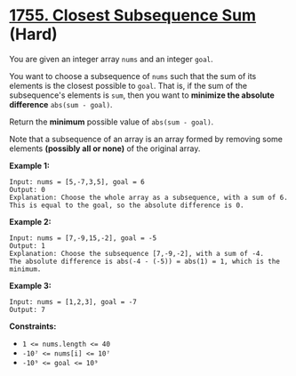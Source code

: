 # [1755. Closest Subsequence Sum][link] (Hard)

[link]: https://leetcode.com/problems/closest-subsequence-sum/

You are given an integer array `nums` and an integer `goal`.

You want to choose a subsequence of `nums` such that the sum of its elements is the closest possible
to `goal`. That is, if the sum of the subsequence's elements is `sum`, then you want to **minimize
the absolute difference** `abs(sum - goal)`.

Return the **minimum** possible value of `abs(sum - goal)`.

Note that a subsequence of an array is an array formed by removing some elements **(possibly all or
none)** of the original array.

**Example 1:**

```
Input: nums = [5,-7,3,5], goal = 6
Output: 0
Explanation: Choose the whole array as a subsequence, with a sum of 6.
This is equal to the goal, so the absolute difference is 0.
```

**Example 2:**

```
Input: nums = [7,-9,15,-2], goal = -5
Output: 1
Explanation: Choose the subsequence [7,-9,-2], with a sum of -4.
The absolute difference is abs(-4 - (-5)) = abs(1) = 1, which is the minimum.
```

**Example 3:**

```
Input: nums = [1,2,3], goal = -7
Output: 7
```

**Constraints:**

- `1 <= nums.length <= 40`
- `-10⁷ <= nums[i] <= 10⁷`
- `-10⁹ <= goal <= 10⁹`
